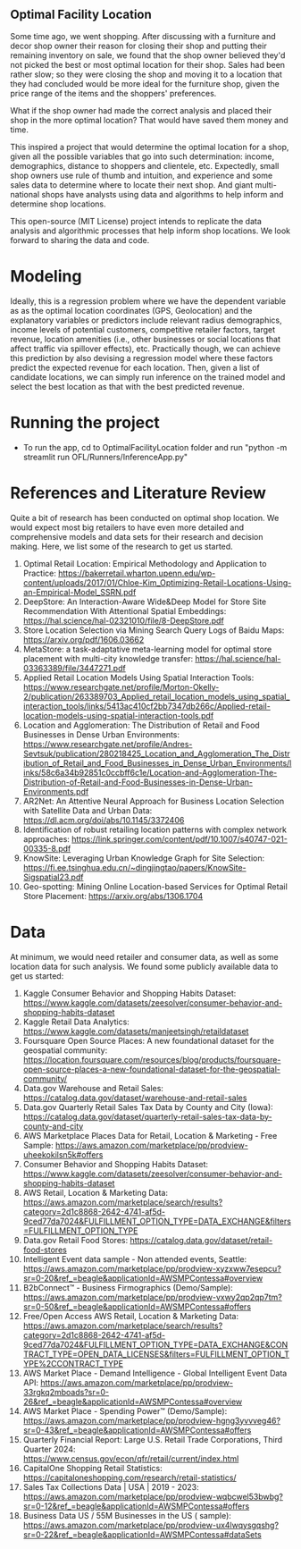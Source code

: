 ##                                          Optimal Facility Location 

Some time ago, we went shopping. After discussing with a furniture and decor shop owner their reason for closing their shop and putting their 
remaining inventory on sale, we found that the shop owner believed they'd not picked the best or most optimal location for their shop. 
Sales  had been rather slow; so they were closing the shop and moving it to a location that they had concluded would be 
more ideal for the furniture shop, given the price range of the items and the shoppers' preferences.

What if the shop owner had made the correct analysis and placed their shop in the more optimal location? 
That would have saved them money and time. 

This inspired a project that would determine the optimal location for a shop, given all the possible variables that go
into such determination: income, demographics, distance to shoppers and clientele, etc. Expectedly, small shop owners use rule
of thumb and intuition, and experience and some sales data to determine where to locate their next shop. And giant multi-national shops have analysts using data 
and algorithms to help inform and determine shop locations.

This open-source (MIT License) project intends to replicate the data analysis and algorithmic processes that 
help inform shop locations. We look forward to sharing the data and code. 

# Modeling

Ideally, this is a regression problem where we have the dependent variable as 
as the optimal location coordinates (GPS, Geolocation) and the explanatory variables or predictors include relevant 
radius demographics, income levels of potential customers, competitive retailer factors, target revenue,
location amenities (i.e., other businesses or social locations that affect traffic via spillover effects), etc. Practically though,
we can achieve this prediction by also devising a regression model where these factors predict the expected revenue 
for each location. Then, given a list of candidate locations, we can simply run inference on the trained model and select
the best location as that with the best predicted revenue.

# Running the project

- To run the app, cd to OptimalFacilityLocation folder and run "python -m streamlit run OFL/Runners/InferenceApp.py"


# References and Literature Review

Quite a bit of research has been conducted on optimal shop location. We would expect most big retailers to have even more 
detailed and comprehensive models and data sets for their research and decision making. Here, we list some of the research 
to get us started.

1. Optimal Retail Location: Empirical Methodology and Application to Practice: https://bakerretail.wharton.upenn.edu/wp-content/uploads/2017/01/Chloe-Kim_Optimizing-Retail-Locations-Using-an-Empirical-Model_SSRN.pdf
2. DeepStore: An Interaction-Aware Wide&Deep Model for Store Site Recommendation With Attentional Spatial Embeddings: https://hal.science/hal-02321010/file/8-DeepStore.pdf
3. Store Location Selection via Mining Search Query Logs of Baidu Maps: https://arxiv.org/pdf/1606.03662
4. MetaStore: a task-adaptative meta-learning model for optimal store placement with multi-city knowledge transfer: https://hal.science/hal-03363389/file/3447271.pdf
5. Applied Retail Location Models Using Spatial Interaction Tools: https://www.researchgate.net/profile/Morton-Okelly-2/publication/263389703_Applied_retail_location_models_using_spatial_interaction_tools/links/5413ac410cf2bb7347db266c/Applied-retail-location-models-using-spatial-interaction-tools.pdf
6. Location and Agglomeration: The Distribution of Retail and Food Businesses in Dense Urban Environments: https://www.researchgate.net/profile/Andres-Sevtsuk/publication/280218425_Location_and_Agglomeration_The_Distribution_of_Retail_and_Food_Businesses_in_Dense_Urban_Environments/links/58c6a34b92851c0ccbff6c1e/Location-and-Agglomeration-The-Distribution-of-Retail-and-Food-Businesses-in-Dense-Urban-Environments.pdf
7. AR2Net: An Attentive Neural Approach for Business Location Selection with Satellite Data and Urban Data: https://dl.acm.org/doi/abs/10.1145/3372406
8. Identification of robust retailing location patterns with complex network approaches: https://link.springer.com/content/pdf/10.1007/s40747-021-00335-8.pdf
9. KnowSite: Leveraging Urban Knowledge Graph for Site Selection: https://fi.ee.tsinghua.edu.cn/~dingjingtao/papers/KnowSite-Sigspatial23.pdf
10. Geo-spotting: Mining Online Location-based Services for Optimal Retail Store Placement: https://arxiv.org/abs/1306.1704

# Data

At minimum, we would need retailer and consumer data, as well as some location data for such analysis. We found some publicly available data to get us started: 

1. Kaggle Consumer Behavior and Shopping Habits Dataset: https://www.kaggle.com/datasets/zeesolver/consumer-behavior-and-shopping-habits-dataset
2. Kaggle Retail Data Analytics: https://www.kaggle.com/datasets/manjeetsingh/retaildataset
3. Foursquare Open Source Places: A new foundational dataset for the geospatial community: https://location.foursquare.com/resources/blog/products/foursquare-open-source-places-a-new-foundational-dataset-for-the-geospatial-community/
4. Data.gov Warehouse and Retail Sales: https://catalog.data.gov/dataset/warehouse-and-retail-sales
5. Data.gov Quarterly Retail Sales Tax Data by County and City (Iowa): https://catalog.data.gov/dataset/quarterly-retail-sales-tax-data-by-county-and-city
6. AWS Marketplace Places Data for Retail, Location & Marketing - Free Sample: https://aws.amazon.com/marketplace/pp/prodview-uheekokilsn5k#offers
7. Consumer Behavior and Shopping Habits Dataset: https://www.kaggle.com/datasets/zeesolver/consumer-behavior-and-shopping-habits-dataset
8. AWS Retail, Location & Marketing Data: https://aws.amazon.com/marketplace/search/results?category=2d1c8868-2642-4741-af5d-9ced77da7024&FULFILLMENT_OPTION_TYPE=DATA_EXCHANGE&filters=FULFILLMENT_OPTION_TYPE
9. Data.gov Retail Food Stores: https://catalog.data.gov/dataset/retail-food-stores
10. Intelligent Event data sample - Non attended events, Seattle: https://aws.amazon.com/marketplace/pp/prodview-xyzxww7esepcu?sr=0-20&ref_=beagle&applicationId=AWSMPContessa#overview
11. B2bConnect™ - Business Firmographics (Demo/Sample): https://aws.amazon.com/marketplace/pp/prodview-vxwy2qp2qp7tm?sr=0-50&ref_=beagle&applicationId=AWSMPContessa#offers
12. Free/Open Access AWS Retail, Location & Marketing Data: https://aws.amazon.com/marketplace/search/results?category=2d1c8868-2642-4741-af5d-9ced77da7024&FULFILLMENT_OPTION_TYPE=DATA_EXCHANGE&CONTRACT_TYPE=OPEN_DATA_LICENSES&filters=FULFILLMENT_OPTION_TYPE%2CCONTRACT_TYPE
13. AWS Market Place - Demand Intelligence - Global Intelligent Event Data API: https://aws.amazon.com/marketplace/pp/prodview-33rgkq2mboads?sr=0-26&ref_=beagle&applicationId=AWSMPContessa#overview
14. AWS Market Place - Spending Power™ (Demo/Sample): https://aws.amazon.com/marketplace/pp/prodview-hgng3yvvveg46?sr=0-43&ref_=beagle&applicationId=AWSMPContessa#offers
15. Quarterly Financial Report: Large U.S. Retail Trade Corporations, Third Quarter 2024: https://www.census.gov/econ/qfr/retail/current/index.html
16. CapitalOne Shopping Retail Statistics: https://capitaloneshopping.com/research/retail-statistics/
17. Sales Tax Collections Data | USA | 2019 - 2023: https://aws.amazon.com/marketplace/pp/prodview-wqbcwel53bwbg?sr=0-12&ref_=beagle&applicationId=AWSMPContessa#offers
18. Business Data US / 55M Businesses in the US ( sample): https://aws.amazon.com/marketplace/pp/prodview-ux4lwqysgqshg?sr=0-22&ref_=beagle&applicationId=AWSMPContessa#dataSets

